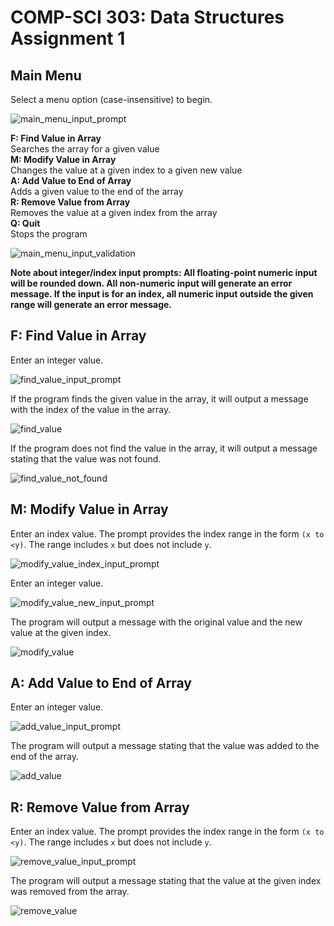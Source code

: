 # COMP-SCI 303: Data Structures Assignment 1

## Main Menu

Select a menu option (case-insensitive) to begin.

![main_menu_input_prompt](https://github.com/ChristinaLForbes/CS303-Assignment-01/assets/143641340/f98e1de8-e055-4d11-9a95-e69b5d747d97)

**F: Find Value in Array**\
Searches the array for a given value\
**M: Modify Value in Array**\
Changes the value at a given index to a given new value\
**A: Add Value to End of Array**\
Adds a given value to the end of the array\
**R: Remove Value from Array**\
Removes the value at a given index from the array\
**Q: Quit**\
Stops the program

![main_menu_input_validation](https://github.com/ChristinaLForbes/CS303-Assignment-01/assets/143641340/b295125e-4478-4f9e-82b8-18f4d042a96e)

**Note about integer/index input prompts: All floating-point numeric input will be rounded down. All non-numeric input will generate an error message. If the input is for an index, all numeric input outside the given range will generate an error message.**

## F: Find Value in Array

Enter an integer value.

![find_value_input_prompt](https://github.com/ChristinaLForbes/CS303-Assignment-01/assets/143641340/7dc9f8d8-58fb-4eb2-87e5-fb1b9ae035bf)

If the program finds the given value in the array, it will output a message with the index of the value in the array.

![find_value](https://github.com/ChristinaLForbes/CS303-Assignment-01/assets/143641340/65b86280-8b1f-443d-be50-2825b73b7d37)

If the program does not find the value in the array, it will output a message stating that the value was not found.

![find_value_not_found](https://github.com/ChristinaLForbes/CS303-Assignment-01/assets/143641340/d0e3cac0-f551-4fb5-a396-25a873d5830e)

## M: Modify Value in Array

Enter an index value. The prompt provides the index range in the form `(x to <y)`. The range includes `x` but does not include `y`.

![modify_value_index_input_prompt](https://github.com/ChristinaLForbes/CS303-Assignment-01/assets/143641340/3d856850-4f2a-4f66-a844-253a8c52599f)

Enter an integer value.

![modify_value_new_input_prompt](https://github.com/ChristinaLForbes/CS303-Assignment-01/assets/143641340/de6c0737-e9f0-4b40-a79f-f4a784f587a7)

The program will output a message with the original value and the new value at the given index.

![modify_value](https://github.com/ChristinaLForbes/CS303-Assignment-01/assets/143641340/ac23348b-7ff8-48b8-abed-4f51021a92ea)

## A: Add Value to End of Array

Enter an integer value.

![add_value_input_prompt](https://github.com/ChristinaLForbes/CS303-Assignment-01/assets/143641340/c9dcd69b-01f4-4959-942d-21ee61d81009)

The program will output a message stating that the value was added to the end of the array.

![add_value](https://github.com/ChristinaLForbes/CS303-Assignment-01/assets/143641340/7ef31c53-ddf9-4450-b6f4-74e462306466)

## R: Remove Value from Array

Enter an index value. The prompt provides the index range in the form `(x to <y)`. The range includes `x` but does not include `y`.

![remove_value_input_prompt](https://github.com/ChristinaLForbes/CS303-Assignment-01/assets/143641340/a57744b0-a979-4c8c-9dba-f734b28eb44e)

The program will output a message stating that the value at the given index was removed from the array.

![remove_value](https://github.com/ChristinaLForbes/CS303-Assignment-01/assets/143641340/67a015cb-866d-4847-973a-a3be293fcce3)

